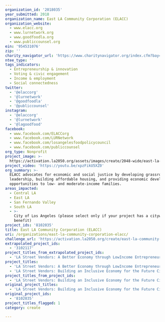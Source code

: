 ```yaml
---
organization_id: '2018035'
year_submitted: 2018
organization_name: East LA Community Corporation (ELACC)
organization_website:
  - www.elacc.org
  - www.lurnetwork.org
  - www.goodfoodla.org
  - www.publiccounsel.org
ein: '954531076'
zip: ''
charity_navigator_url: 'https://www.charitynavigator.org/index.cfm?bay=search.profile&ein=954531076'
ntee_type: ''
tags_indicators:
  - Entrepreneurship & innovation
  - Voting & civic engagement
  - Income & employment
  - Social connectedness
twitter:
  - '@elaccorg'
  - '@lurnetwork'
  - '@goodfoodla'
  - '@publiccounsel'
instagram:
  - '@elaccorg'
  - '@lurnetwork'
  - '@lagoodfood'
facebook:
  - www.facebook.com/ELACCorg
  - www.facebook.com/LURNetwork
  - www.facebook.com/losangelesfoodpolicycouncil
  - www.facebook.com/publiccounsel
org_type: Nonprofit
project_image: >-
  https://activation.la2050.org/assets/images/create/2048-wide/east-la-community-corporation-elacc.jpg
project_video: 'https://youtu.be/xpzFikU5XZ0'
org_summary: >-
  ELACC advocates for economic and social justice by developing grassroots
  leadership, building affordable housing, and providing economic development
  opportunities to low- and moderate-income families.
areas_impacted:
  - Central LA
  - East LA
  - San Fernando Valley
  - South LA
  - >-
    City of Los Angeles (please select only if your project has a citywide
    benefit)
project_ids: '8102035'
title: East LA Community Corporation (ELACC)
uri: /organizations/east-la-community-corporation-elacc/
challenge_url: 'https://activation.la2050.org/create/east-la-community-corporation-elacc/'
extrapolated_project_ids:
  - '3102117'
project_titles_from_extrapolated_project_ids:
  - 'LA Street Vendors: A Better Economy through LowIncome Entrepreneurs'
project_titles:
  - 'LA Street Vendors: A Better Economy through LowIncome Entrepreneurs'
  - 'LA Street Vendors: Building an Inclusive Economy for the Future City'
project_titles_from_project_ids:
  - 'LA Street Vendors: Building an Inclusive Economy for the Future City'
original_project_titles:
  - 'LA Street Vendors: Building an Inclusive Economy for the Future City'
original_project_ids:
  - '8102035'
project_titles_flagged: 1
category: create

---
```

